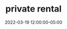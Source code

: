 ---
date: 2022-03-19 12:00:00-05:00
dates: 12 PM on Mar 19 2022
draft: false
durationMinutes: 240
title: private rental
---